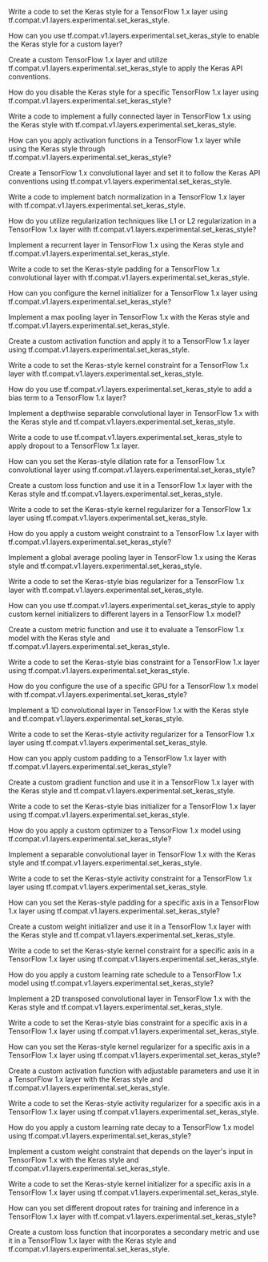 
Write a code to set the Keras style for a TensorFlow 1.x layer using tf.compat.v1.layers.experimental.set_keras_style.

How can you use tf.compat.v1.layers.experimental.set_keras_style to enable the Keras style for a custom layer?

Create a custom TensorFlow 1.x layer and utilize tf.compat.v1.layers.experimental.set_keras_style to apply the Keras API conventions.

How do you disable the Keras style for a specific TensorFlow 1.x layer using tf.compat.v1.layers.experimental.set_keras_style?

Write a code to implement a fully connected layer in TensorFlow 1.x using the Keras style with tf.compat.v1.layers.experimental.set_keras_style.

How can you apply activation functions in a TensorFlow 1.x layer while using the Keras style through tf.compat.v1.layers.experimental.set_keras_style?

Create a TensorFlow 1.x convolutional layer and set it to follow the Keras API conventions using tf.compat.v1.layers.experimental.set_keras_style.

Write a code to implement batch normalization in a TensorFlow 1.x layer with tf.compat.v1.layers.experimental.set_keras_style.

How do you utilize regularization techniques like L1 or L2 regularization in a TensorFlow 1.x layer with tf.compat.v1.layers.experimental.set_keras_style?

Implement a recurrent layer in TensorFlow 1.x using the Keras style and tf.compat.v1.layers.experimental.set_keras_style.

Write a code to set the Keras-style padding for a TensorFlow 1.x convolutional layer with tf.compat.v1.layers.experimental.set_keras_style.

How can you configure the kernel initializer for a TensorFlow 1.x layer using tf.compat.v1.layers.experimental.set_keras_style?

Implement a max pooling layer in TensorFlow 1.x with the Keras style and tf.compat.v1.layers.experimental.set_keras_style.

Create a custom activation function and apply it to a TensorFlow 1.x layer using tf.compat.v1.layers.experimental.set_keras_style.

Write a code to set the Keras-style kernel constraint for a TensorFlow 1.x layer with tf.compat.v1.layers.experimental.set_keras_style.

How do you use tf.compat.v1.layers.experimental.set_keras_style to add a bias term to a TensorFlow 1.x layer?

Implement a depthwise separable convolutional layer in TensorFlow 1.x with the Keras style and tf.compat.v1.layers.experimental.set_keras_style.

Write a code to use tf.compat.v1.layers.experimental.set_keras_style to apply dropout to a TensorFlow 1.x layer.

How can you set the Keras-style dilation rate for a TensorFlow 1.x convolutional layer using tf.compat.v1.layers.experimental.set_keras_style?

Create a custom loss function and use it in a TensorFlow 1.x layer with the Keras style and tf.compat.v1.layers.experimental.set_keras_style.

Write a code to set the Keras-style kernel regularizer for a TensorFlow 1.x layer using tf.compat.v1.layers.experimental.set_keras_style.

How do you apply a custom weight constraint to a TensorFlow 1.x layer with tf.compat.v1.layers.experimental.set_keras_style?

Implement a global average pooling layer in TensorFlow 1.x using the Keras style and tf.compat.v1.layers.experimental.set_keras_style.

Write a code to set the Keras-style bias regularizer for a TensorFlow 1.x layer with tf.compat.v1.layers.experimental.set_keras_style.

How can you use tf.compat.v1.layers.experimental.set_keras_style to apply custom kernel initializers to different layers in a TensorFlow 1.x model?

Create a custom metric function and use it to evaluate a TensorFlow 1.x model with the Keras style and tf.compat.v1.layers.experimental.set_keras_style.

Write a code to set the Keras-style bias constraint for a TensorFlow 1.x layer using tf.compat.v1.layers.experimental.set_keras_style.

How do you configure the use of a specific GPU for a TensorFlow 1.x model with tf.compat.v1.layers.experimental.set_keras_style?

Implement a 1D convolutional layer in TensorFlow 1.x with the Keras style and tf.compat.v1.layers.experimental.set_keras_style.

Write a code to set the Keras-style activity regularizer for a TensorFlow 1.x layer using tf.compat.v1.layers.experimental.set_keras_style.

How can you apply custom padding to a TensorFlow 1.x layer with tf.compat.v1.layers.experimental.set_keras_style?

Create a custom gradient function and use it in a TensorFlow 1.x layer with the Keras style and tf.compat.v1.layers.experimental.set_keras_style.

Write a code to set the Keras-style bias initializer for a TensorFlow 1.x layer using tf.compat.v1.layers.experimental.set_keras_style.

How do you apply a custom optimizer to a TensorFlow 1.x model using tf.compat.v1.layers.experimental.set_keras_style?

Implement a separable convolutional layer in TensorFlow 1.x with the Keras style and tf.compat.v1.layers.experimental.set_keras_style.

Write a code to set the Keras-style activity constraint for a TensorFlow 1.x layer using tf.compat.v1.layers.experimental.set_keras_style.

How can you set the Keras-style padding for a specific axis in a TensorFlow 1.x layer using tf.compat.v1.layers.experimental.set_keras_style?

Create a custom weight initializer and use it in a TensorFlow 1.x layer with the Keras style and tf.compat.v1.layers.experimental.set_keras_style.

Write a code to set the Keras-style kernel constraint for a specific axis in a TensorFlow 1.x layer using tf.compat.v1.layers.experimental.set_keras_style.

How do you apply a custom learning rate schedule to a TensorFlow 1.x model using tf.compat.v1.layers.experimental.set_keras_style?

Implement a 2D transposed convolutional layer in TensorFlow 1.x with the Keras style and tf.compat.v1.layers.experimental.set_keras_style.

Write a code to set the Keras-style bias constraint for a specific axis in a TensorFlow 1.x layer using tf.compat.v1.layers.experimental.set_keras_style.

How can you set the Keras-style kernel regularizer for a specific axis in a TensorFlow 1.x layer using tf.compat.v1.layers.experimental.set_keras_style?

Create a custom activation function with adjustable parameters and use it in a TensorFlow 1.x layer with the Keras style and tf.compat.v1.layers.experimental.set_keras_style.

Write a code to set the Keras-style activity regularizer for a specific axis in a TensorFlow 1.x layer using tf.compat.v1.layers.experimental.set_keras_style.

How do you apply a custom learning rate decay to a TensorFlow 1.x model using tf.compat.v1.layers.experimental.set_keras_style?

Implement a custom weight constraint that depends on the layer's input in TensorFlow 1.x with the Keras style and tf.compat.v1.layers.experimental.set_keras_style.

Write a code to set the Keras-style kernel initializer for a specific axis in a TensorFlow 1.x layer using tf.compat.v1.layers.experimental.set_keras_style.

How can you set different dropout rates for training and inference in a TensorFlow 1.x layer with tf.compat.v1.layers.experimental.set_keras_style?

Create a custom loss function that incorporates a secondary metric and use it in a TensorFlow 1.x layer with the Keras style and tf.compat.v1.layers.experimental.set_keras_style.